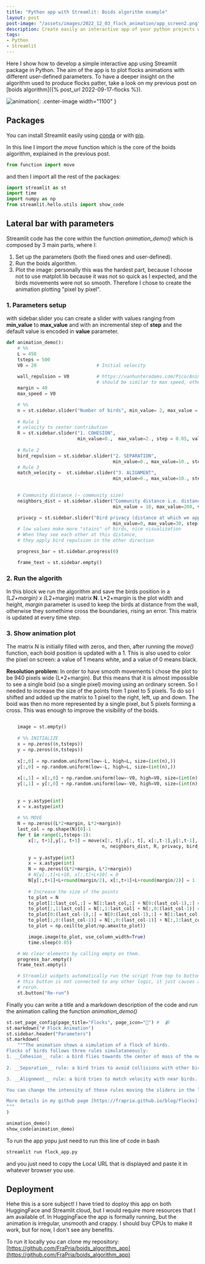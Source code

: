 ```yaml
---
title: "Python app with Streamlit: Boids algorithm example"
layout: post
post-image: "/assets/images/2022_12_03_flock_animation/app_screen2.png"
description: Create easily an interactive app of your python projects with Streamlit.
tags:
- Python
- Streamlit
---
```


Here I show how to develop a simple interactive app using Streamlit package in Python. The aim of the app is to plot flocks animations with different user-defined parameters. To have a deeper insight on the algorithm used to produce flocks patter, take a look on my previous post on [boids algorithm]({% post_url 2022-09-17-flocks %}).

![animation](/assets/images/2022_12_03_flock_animation/flock_animation5.gif){: .center-image width="1100" }


## Packages
You can install Streamlit easily using [conda](https://anaconda.org/conda-forge/streamlit) or with [pip](https://docs.streamlit.io/library/get-started/installation#install-streamlit-on-macoslinux).

In this line I import the _move_ function which is the core of the boids algorithm, explained in the previous post.
```python 
from function import move
```
and then I import all the rest of the packages:
```python
import streamlit as st
import time
import numpy as np
from streamlit.hello.utils import show_code
```

## Lateral bar with parameters

Streamlit code has the core within the function _animation_demo()_ which is composed by 3 main parts, where I:

1. Set up the parameters (both the fixed ones and user-defined).
2. Run the boids algorithm.
3. Plot the image: personally this was the hardest part, because I choose not to use matplot.lib because it was not so quick as I expected, and the birds movements were not so smooth. Therefore I chose to create the animation plotting "pixel by pixel".


### 1. Parameters setup
with sidebar.slider you can create a slider with values ranging from __min_value__ to __max_value__ and with an incremental step of __step__ and the default value is encoded in __value__ parameter.

```python
def animation_demo():
    # %%
    L = 450
    tsteps = 500
    V0 = 20                      # Initial velocity
    
    wall_repulsion = V0          # https://vanhunteradams.com/Pico/Animal_Movement/Boids-algorithm.html#Screen-edges
                                 # should be similar to max speed, otherwise they escape
    margin = 40
    max_speed = V0

    # %%
    n = st.sidebar.slider("Number of birds", min_value= 2, max_value = 1000, value = 300, step =2)
    
    # Rule 1
    # velocity to center contribution
    R = st.sidebar.slider("1. COHESION", 
                          min_value=0.,  max_value=2., step = 0.05, value = 0.1)
    
    # Rule 2
    bird_repulsion = st.sidebar.slider("2. SEPARATION", 
                                       min_value=0., max_value=10., step = 1., value = 7.)        
    # Rule 3
    match_velocity =  st.sidebar.slider("3. ALIGNMENT", 
                                       min_value=0., max_value=10., step = 0.5, value = 3.)     
    

    # Community distance (~ community size)
    neighbors_dist = st.sidebar.slider("Community distance i.e. distance of influence between birds (From spread to packed). Applied to rule 1 and rule 3)",
                                       min_value = 10, max_value=200, value = 70)

    privacy = st.sidebar.slider("Bird privacy (distance at which we apply rule 2)", 
                                       min_value=0, max_value=30, step = 1, value = 14)
    # low values make more "stains" of birds, nice visualization
    # When they see each other at this distance, 
    # they apply bird repulsion in the other direction

    progress_bar = st.sidebar.progress(0)

    frame_text = st.sidebar.empty()
```
### 2. Run the algorith
In this block we run the algorithm and save the birds position in a (L*2+margin) x (L*2+margin) matrix __N__. L*2+margin is the plot width and height, _margin_ parameter is used to keep the birds at distance from the wall, otherwise they somethime cross the boundaries, rising an error. This matrix is updated at every time step.

### 3. Show animation plot
The matrix N is initially filled with zeros, and then, after running the _move()_ function, each boid position is updated with a 1. This is also used to color the pixel on screen: a value of 1 means white, and a value of 0 means black. 

__Resolution problem:__
In order to have smooth movements I chose the plot to be 940 pixels wide (L*2+margin). But this means that it is almost impossible to see a single boid (so a single pixel) moving using an ordinary screen. So I needed to increase the size of the points from 1 pixel to 5 pixels. To do so I shifted and added up the matrix to 1 pixel to the right, left, up and down. The boid was then no more represented by a single pixel, but 5 pixels forming a cross.
This was enough to improve the visibility of the boids.


```python

    image = st.empty()
    
    # %% INITIALIZE
    x = np.zeros((n,tsteps))
    y = np.zeros((n,tsteps))
    
    x[:,0] = np.random.uniform(low=-L, high=L, size=(int(n),))
    y[:,0] = np.random.uniform(low=-L, high=L, size=(int(n),))
    
    x[:,1] = x[:,0] + np.random.uniform(low=-V0, high=V0, size=(int(n),))
    y[:,1] = y[:,0] + np.random.uniform(low=-V0, high=V0, size=(int(n),))
    
    
    y = y.astype(int)
    x = x.astype(int)
    
    # %% MOVE
    N = np.zeros((L*2+margin, L*2+margin))
    last_col = np.shape(N)[0]-1
    for t in range(1,tsteps-1):
        x[:, t+1],y[:, t+1] = move(x[:, t],y[:, t], x[:,t-1],y[:,t-1],
                                   n, neighbors_dist, R, privacy, bird_repulsion, match_velocity, L, margin, wall_repulsion, max_speed)
        
        y = y.astype(int)
        x = x.astype(int)
        N = np.zeros((L*2+margin, L*2+margin))
        # N[y[:,t]+L+10, x[:,t]+L+10] = 0
        N[y[:,t+1]+L+round(margin/2), x[:,t+1]+L+round(margin/2)] = 1
        
        # Increase the size of the points
        to_plot = N
        to_plot[1:last_col,:] = N[1:last_col,:] + N[0:(last_col-1),:] # right shift of the matrix
        to_plot[:,1:last_col] = N[:,1:last_col] + N[:,0:(last_col-1)] # upper shift of the matrix
        to_plot[0:(last_col-1),:] = N[0:(last_col-1),:] + N[1:last_col,:] # left shift of the matrix
        to_plot[:,0:(last_col-1)] = N[:,0:(last_col-1)] + N[:,1:last_col]  # bottom shift of the matrix
        to_plot = np.ceil(to_plot/np.amax(to_plot))

        image.image(to_plot, use_column_width=True)
        time.sleep(0.05)

    # We clear elements by calling empty on them.
    progress_bar.empty()
    frame_text.empty()

    # Streamlit widgets automatically run the script from top to bottom. Since
    # this button is not connected to any other logic, it just causes a plain
    # rerun.
    st.button("Re-run")
```

Finally you can write a title and a markdown description of the code and run the animation calling the function _animation_demo()_ 

```python
st.set_page_config(page_title="Flocks", page_icon="🐤") #  📹
st.markdown("# Flock Animation")
st.sidebar.header("Parameters")
st.markdown(
    """The animation shows a simulation of a flock of birds. 
Flocks of birds follows three rules simulataneously:
1. __Cohesion__ rule: a bird flies towards the center of mass of the nearest neighbors.
    
2. __Separation__ rule: a bird tries to avoid collisions with other birds.

3. __Alignment__ rule: a bird tries to match velocity with near birds.

You can change the intensity of these rules moving the sliders in the lateral bar.

More details in my github page [https://frapria.github.io/blog/flocks](https://frapria.github.io/blog/flocks)
"""
)

animation_demo()     
show_code(animation_demo)
```

To run the app yopu just need to run this line of code in bash
```bash
streamlit run flock_app.py 
```
and you just need to copy the Local URL that is displayed and paste it in whatever browser you use.

## Deployment
Hehe this is a sore subject!
I have tried to doploy this app on both HuggingFace and Streamlit cloud, but I would require more resources that I am available of. In HuggingFace the app is formally running, but the animation is irregular, unsmooth and crappy. I should buy CPUs to make it work, but for now, I don't see any benefits.

To run it locally you can clone my repository:
[https://github.com/FraPria/boids_algorithm_app](https://github.com/FraPria/boids_algorithm_app)

